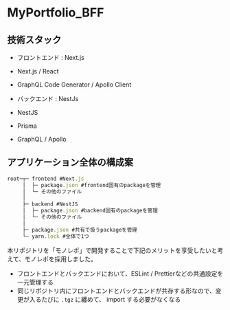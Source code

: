 # MyPortfolio_BFF

## 技術スタック

-  フロントエンド : Next.js
  - Next.js / React
  - GraphQL Code Generator / Apollo Client

-  バックエンド : NestJs
  - NestJS
  - Prisma
  - GraphQL / Apollo

## アプリケーション全体の構成案

```ts
root─┬─ frontend #Next.js
     │  ├─ package.json #frontend固有のpackageを管理 
     │  └─ その他のファイル 
     │
     ├─ backend #NestJS
     │  ├─ package.json #backend固有のpackageを管理 
     │  └─ その他のファイル 
     │ 
     ├─ package.json #共有で扱うpackageを管理
     └─ yarn.lock #全体で1つ
```

本リポジトリを「モノレポ」で開発することで下記のメリットを享受したいと考えて、モノレポを採用しました。  

- フロントエンドとバックエンドにおいて、ESLint / Prettierなどの共通設定を一元管理する
- 同じリポジトリ内にフロントエンドとバックエンドが共存する形なので、変更が入るたびに `.tgz` に纏めて、 import する必要がなくなる